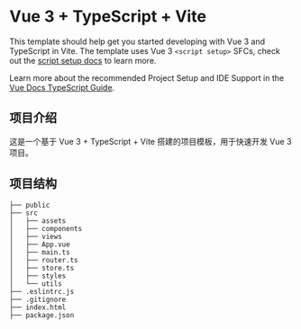 # Vue 3 + TypeScript + Vite

This template should help get you started developing with Vue 3 and TypeScript in Vite. The template uses Vue 3 `<script setup>` SFCs, check out the [script setup docs](https://v3.vuejs.org/api/sfc-script-setup.html#sfc-script-setup) to learn more.

Learn more about the recommended Project Setup and IDE Support in the [Vue Docs TypeScript Guide](https://vuejs.org/guide/typescript/overview.html#project-setup).

## 项目介绍

这是一个基于 Vue 3 + TypeScript + Vite 搭建的项目模板，用于快速开发 Vue 3 项目。

## 项目结构

```
├── public
├── src
│   ├── assets
│   ├── components
│   ├── views
│   ├── App.vue
│   ├── main.ts
│   ├── router.ts
│   ├── store.ts
│   ├── styles
│   └── utils
├── .eslintrc.js
├── .gitignore
├── index.html
├── package.json